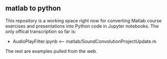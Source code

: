 ## matlab to python

This repository is a working space right now for converting Matlab course exercises and presentations into Python code in Jupyter notebooks. The only offical transcription so far is:

- AudioPlayFilter.ipynb <-- matlab/SoundConvolutionProjectUpdate.m

The rest are examples pulled from the web. 
